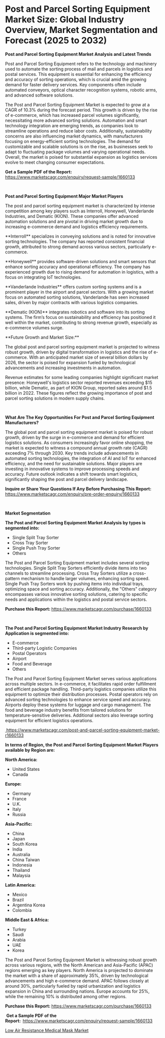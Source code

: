 <p><h1>Post and Parcel Sorting Equipment Market Size: Global Industry Overview, Market Segmentation and Forecast (2025 to 2032)</h1></p><p><strong>Post and Parcel Sorting Equipment Market Analysis and Latest Trends</strong></p>
<p><p>Post and Parcel Sorting Equipment refers to the technology and machinery used to automate the sorting process of mail and parcels in logistics and postal services. This equipment is essential for enhancing the efficiency and accuracy of sorting operations, which is crucial amid the growing demand for faster delivery services. Key components often include automated conveyors, optical character recognition systems, robotic arms, and advanced software solutions.</p><p>The Post and Parcel Sorting Equipment Market is expected to grow at a CAGR of 10.3% during the forecast period. This growth is driven by the rise of e-commerce, which has increased parcel volumes significantly, necessitating more advanced sorting solutions. Automation and smart technology integration are emerging trends, as companies look to streamline operations and reduce labor costs. Additionally, sustainability concerns are also influencing market dynamics, with manufacturers focusing on energy-efficient sorting technologies. The demand for customizable and scalable solutions is on the rise, as businesses seek to adapt to fluctuating package volumes and varying operational needs. Overall, the market is poised for substantial expansion as logistics services evolve to meet changing consumer expectations.</p></p>
<p><strong>Get a Sample PDF of the Report:&nbsp;</strong> <a href="https://www.marketscagr.com/enquiry/request-sample/1660133?utm_campaign=2882&utm_medium=2&utm_source=Github&utm_content=ia&utm_term=29032025&utm_id=post-and-parcel-sorting-equipment">https://www.marketscagr.com/enquiry/request-sample/1660133</a></p>
<p>&nbsp;</p>
<p><strong>Post and Parcel Sorting Equipment Major Market Players</strong></p>
<p><p>The post and parcel sorting equipment market is characterized by intense competition among key players such as Interroll, Honeywell, Vanderlande Industries, and Dematic (KION). These companies offer advanced automation solutions and are pivotal in driving market growth due to increasing e-commerce demand and logistics efficiency requirements.</p><p>**Interroll** specializes in conveying solutions and is noted for innovative sorting technologies. The company has reported consistent financial growth, attributed to strong demand across various sectors, particularly e-commerce.</p><p>**Honeywell** provides software-driven solutions and smart sensors that enhance sorting accuracy and operational efficiency. The company has experienced growth due to rising demand for automation in logistics, with a focus on integrating IoT technologies.</p><p>**Vanderlande Industries** offers custom sorting systems and is a prominent player in the airport and parcel sectors. With a growing market focus on automated sorting solutions, Vanderlande has seen increased sales, driven by major contracts with various logistics companies.</p><p>**Dematic (KION)** integrates robotics and software into its sorting systems. The firm’s focus on sustainability and efficiency has positioned it well within the market, contributing to strong revenue growth, especially as e-commerce volumes surge.</p><p>**Future Growth and Market Size:**</p><p>The global post and parcel sorting equipment market is projected to witness robust growth, driven by digital transformation in logistics and the rise of e-commerce. With an anticipated market size of several billion dollars by 2026, the sector is poised for expansion fueled by technological advancements and increasing investments in automation.</p><p>Revenue estimates for some leading companies highlight significant market presence: Honeywell's logistics sector reported revenues exceeding $15 billion, while Dematic, as part of KION Group, reported sales around $1.5 billion in 2022. These figures reflect the growing importance of post and parcel sorting solutions in modern supply chains.</p></p>
<p>&nbsp;</p>
<p><strong>What Are The Key Opportunities For Post and Parcel Sorting Equipment Manufacturers?</strong></p>
<p><p>The global post and parcel sorting equipment market is poised for robust growth, driven by the surge in e-commerce and demand for efficient logistics solutions. As consumers increasingly favor online shopping, the market is expected to witness a compound annual growth rate (CAGR) exceeding 7% through 2030. Key trends include advancements in automated sorting technologies, the integration of AI and IoT for enhanced efficiency, and the need for sustainable solutions. Major players are investing in innovative systems to improve processing speeds and accuracy. Future outlook indicates a shift towards smart logistics, significantly shaping the post and parcel delivery landscape.</p></p>
<p><strong>Inquire or Share Your Questions If Any Before Purchasing This Report:</strong> <a href="https://www.marketscagr.com/enquiry/pre-order-enquiry/1660133?utm_campaign=2882&utm_medium=2&utm_source=Github&utm_content=ia&utm_term=29032025&utm_id=post-and-parcel-sorting-equipment">https://www.marketscagr.com/enquiry/pre-order-enquiry/1660133</a></p>
<p>&nbsp;</p>
<p><strong>Market Segmentation</strong></p>
<p><strong>The Post and Parcel Sorting Equipment Market Analysis by types is segmented into:</strong></p>
<p><ul><li>Single Split Tray Sorter</li><li>Cross Tray Sorter</li><li>Single Push Tray Sorter</li><li>Others</li></ul></p>
<p><p>The Post and Parcel Sorting Equipment market includes several sorting technologies. Single Split Tray Sorters efficiently divide items into two channels to streamline processing. Cross Tray Sorters utilize a cross-pattern mechanism to handle larger volumes, enhancing sorting speed. Single Push Tray Sorters work by pushing items into individual trays, optimizing space and sorting accuracy. Additionally, the "Others" category encompasses various innovative sorting solutions, catering to specific needs and applications within the logistics and postal service sectors.</p></p>
<p><strong>Purchase this Report:&nbsp;</strong><a href="https://www.marketscagr.com/purchase/1660133?utm_campaign=2882&utm_medium=2&utm_source=Github&utm_content=ia&utm_term=29032025&utm_id=post-and-parcel-sorting-equipment">https://www.marketscagr.com/purchase/1660133</a></p>
<p>&nbsp;</p>
<p><strong>The Post and Parcel Sorting Equipment Market Industry Research by Application is segmented into:</strong></p>
<p><ul><li>E-commerce</li><li>Third-party Logistic Companies</li><li>Postal Operators</li><li>Airport</li><li>Food and Beverage</li><li>Others</li></ul></p>
<p><p>The Post and Parcel Sorting Equipment Market serves various applications across multiple sectors. In e-commerce, it facilitates rapid order fulfillment and efficient package handling. Third-party logistics companies utilize this equipment to optimize their distribution processes. Postal operators rely on advanced sorting technologies to enhance service speed and accuracy. Airports deploy these systems for luggage and cargo management. The food and beverage industry benefits from tailored solutions for temperature-sensitive deliveries. Additional sectors also leverage sorting equipment for efficient logistics operations.</p></p>
<p><a href="https://www.marketscagr.com/post-and-parcel-sorting-equipment-market-r1660133?utm_campaign=2882&utm_medium=2&utm_source=Github&utm_content=ia&utm_term=29032025&utm_id=post-and-parcel-sorting-equipment">&nbsp;https://www.marketscagr.com/post-and-parcel-sorting-equipment-market-r1660133</a></p>
<p><strong>In terms of Region, the Post and Parcel Sorting Equipment Market Players available by Region are:</strong></p>
<p>
    <p> <strong> North America: </strong>
        <ul>
            <li>United States</li>
            <li>Canada</li>
        </ul>
        </p> 
    <p> <strong> Europe: </strong>
        <ul>
            <li>Germany</li>
            <li>France</li>
            <li>U.K.</li>
            <li>Italy</li>
            <li>Russia</li>
        </ul>
        </p> 
    <p> <strong> Asia-Pacific: </strong>
        <ul>
            <li>China</li>
            <li>Japan</li>
            <li>South Korea</li>
            <li>India</li>
            <li>Australia</li>
            <li>China Taiwan</li>
            <li>Indonesia</li>
            <li>Thailand</li>
            <li>Malaysia</li>
        </ul>
        </p> 
    <p> <strong> Latin America: </strong>
        <ul>
            <li>Mexico</li>
            <li>Brazil</li>
            <li>Argentina Korea</li>
            <li>Colombia</li>
        </ul>
        </p> 
    <p> <strong> Middle East & Africa: </strong>
        <ul>
            <li>Turkey</li>
            <li>Saudi</li>
            <li>Arabia</li>
            <li>UAE</li>
            <li>Korea</li>
        </ul>
    </p>
    </p>
<p><p>The Post and Parcel Sorting Equipment Market is witnessing robust growth across various regions, with the North American and Asia-Pacific (APAC) regions emerging as key players. North America is projected to dominate the market with a share of approximately 35%, driven by technological advancements and high e-commerce demand. APAC follows closely at around 30%, particularly fueled by rapid urbanization and logistics expansion in China and surrounding nations. Europe accounts for 25%, while the remaining 10% is distributed among other regions.</p></p>
<p><strong>Purchase this Report: </strong><a href="https://www.marketscagr.com/purchase/1660133?utm_campaign=2882&utm_medium=2&utm_source=Github&utm_content=ia&utm_term=29032025&utm_id=post-and-parcel-sorting-equipment">https://www.marketscagr.com/purchase/1660133</a></p>
<p>&nbsp;<strong>Get a Sample PDF of the Report:&nbsp;&nbsp;</strong><a href="https://www.marketscagr.com/enquiry/request-sample/1660133?utm_campaign=2882&utm_medium=2&utm_source=Github&utm_content=ia&utm_term=29032025&utm_id=post-and-parcel-sorting-equipment">https://www.marketscagr.com/enquiry/request-sample/1660133</a></p>
<p><strong></strong></p>
<p><p><a href="https://github.com/carendesrochers299/Market-Research-Report-List-1/blob/main/low-air-resistance-medical-mask-market.md?utm_campaign=2882&utm_medium=2&utm_source=Github&utm_content=ia&utm_term=29032025&utm_id=post-and-parcel-sorting-equipment">Low Air Resistance Medical Mask Market</a></p></p>